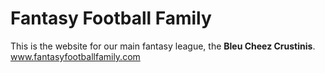 # Fantasy Football Family
This is the website for our main fantasy league, the **Bleu Cheez Crustinis**. www.fantasyfootballfamily.com
